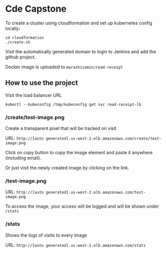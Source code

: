 # Cde Capstone

To create a cluster using cloudformation and set up kubernetes config locally:

```
cd cloudformation
./create.sh
```

Visit the automatically generated domain to login to Jenkins and add the github
project.

Docker image is uploaded to `marashisamin/read-receipt`

## How to use the project

Visit the load balancer URL

```
kubectl --kubeconfig /tmp/kubeconfig get svc read-receipt-lb
```

### /create/test-image.png

Create a transparent pixel that will be tracked on visit

URL: `http://[auto generated].us-west-2.elb.amazonaws.com/create/test-image.png`

Click on copy button to copy the image element and paste it anywhere (including
email).

Or just visit the newly created image by clicking on the link.

### /test-image.png

URL: `http://[auto generated].us-west-2.elb.amazonaws.com/test-image.png`

To access the image, your access will be logged and will be shown under
`/stats`

### /stats

Shows the logs of visits to every image

URL: `http://[auto generated].us-west-2.elb.amazonaws.com/stats`

